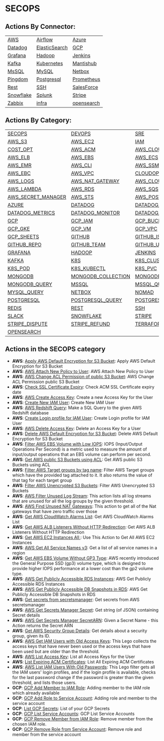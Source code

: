 # SECOPS

## Actions By Connector:

|                                                             |                                           |                                     |
| ----------------------------------------------------------- | ----------------------------------------- | ----------------------------------- |
| [AWS](action\_AWS.md)                                       | [Airflow](action\_AIRFLOW.md)             | [Azure](action\_AZURE.md)           |
| [Datadog](action\_DATADOG.md)                               | [ElasticSearch](action\_ELASTICSEARCH.md) | [GCP](action\_GCP.md)               |
| [Grafana](action\_GRAFANA.md)                               | [Hadoop](action\_HADOOP.md)               | [Jenkins](action\_JENKINS.md)       |
| [Kafka](../guides/connectors/apache-kafka/action\_kafka.md) | [Kubernetes](action\_KUBERNETES.md)       | [Mantishub](action\_MANTISHUB.md)   |
| [MsSQL](action\_MSSQL.md)                                   | [MySQL](action\_MYSQL.md)                 | [Netbox](action\_NETBOX.md)         |
| [Pingdom](action\_PINGDOM.md)                               | [Postgresql](action\_POSTGRESQL.md)       | [Prometheus](action\_PROMETHEUS.md) |
| [Rest](action\_REST.md)                                     | [SSH](action\_SSH.md)                     | [SalesForce](action\_SALESFORCE.md) |
| [Snowflake](action\_SNOWFLAKE.md)                           | [Splunk](action\_SPLUNK.md)               | [Stripe](action\_STRIPE.md)         |
| [Zabbix](action\_ZABBIX.md)                                 | [infra](action\_INFRA.md)                 | [opensearch](action\_OPENSEARCH.md) |

## Actions By Category:

|                                                             |                                                       |                                                   |
| ----------------------------------------------------------- | ----------------------------------------------------- | ------------------------------------------------- |
| [SECOPS](action\_SECOPS.md)                                 | [DEVOPS](action\_DEVOPS.md)                           | [SRE](action\_SRE.md)                             |
| [AWS\_S3](action\_AWS\_S3.md)                               | [AWS\_EC2](action\_AWS\_EC2.md)                       | [IAM](action\_IAM.md)                             |
| [COST\_OPT](action\_COST\_OPT.md)                           | [AWS\_ACM](action\_AWS\_ACM.md)                       | [AWS\_CLOUDWATCH](action\_AWS\_CLOUDWATCH.md)     |
| [AWS\_ELB](action\_AWS\_ELB.md)                             | [AWS\_EBS](action\_AWS\_EBS.md)                       | [AWS\_ECS](action\_AWS\_ECS.md)                   |
| [AWS\_EMR](action\_AWS\_EMR.md)                             | [AWS\_CLI](action\_AWS\_CLI.md)                       | [AWS\_SSM](action\_AWS\_SSM.md)                   |
| [AWS\_EBC](action\_AWS\_EBC.md)                             | [AWS\_VPC](action\_AWS\_VPC.md)                       | [CLOUDOPS](action\_CLOUDOPS.md)                   |
| [AWS\_LOGS](action\_AWS\_LOGS.md)                           | [AWS\_NAT\_GATEWAY](action\_AWS\_NAT\_GATEWAY.md)     | [AWS\_CLOUDTRAIL](action\_AWS\_CLOUDTRAIL.md)     |
| [AWS\_LAMBDA](action\_AWS\_LAMBDA.md)                       | [AWS\_RDS](action\_AWS\_RDS.md)                       | [AWS\_SQS](action\_AWS\_SQS.md)                   |
| [AWS\_SECRET\_MANAGER](action\_AWS\_SECRET\_MANAGER.md)     | [AWS\_STS](action\_AWS\_STS.md)                       | [AWS\_POSTGRES](action\_AWS\_POSTGRES.md)         |
| [AZURE](action\_AZURE.md)                                   | [DATADOG](action\_DATADOG.md)                         | [DATADOG\_INCIDENT](action\_DATADOG\_INCIDENT.md) |
| [DATADOG\_METRICS](action\_DATADOG\_METRICS.md)             | [DATADOG\_MONITOR](action\_DATADOG\_MONITOR.md)       | [DATADOG\_ALERTS](action\_DATADOG\_ALERTS.md)     |
| [GCP](action\_GCP.md)                                       | [GCP\_IAM](action\_GCP\_IAM.md)                       | [GCP\_BUCKET](action\_GCP\_BUCKET.md)             |
| [GCP\_GKE](action\_GCP\_GKE.md)                             | [GCP\_VM](action\_GCP\_VM.md)                         | [GCP\_VPC](action\_GCP\_VPC.md)                   |
| [GCP\_SHEETS](action\_GCP\_SHEETS.md)                       | [GITHUB](action\_GITHUB.md)                           | [GITHUB\_ISSUE](action\_GITHUB\_ISSUE.md)         |
| [GITHUB\_REPO](action\_GITHUB\_REPO.md)                     | [GITHUB\_TEAM](action\_GITHUB\_TEAM.md)               | [GITHUB\_USER](action\_GITHUB\_USER.md)           |
| [GRAFANA](action\_GRAFANA.md)                               | [HADOOP](action\_HADOOP.md)                           | [JENKINS](action\_JENKINS.md)                     |
| [KAFKA](../guides/connectors/apache-kafka/action\_kafka.md) | [K8S](action\_K8S.md)                                 | [K8S\_CLUSTER](action\_K8S\_CLUSTER.md)           |
| [K8S\_POD](action\_K8S\_POD.md)                             | [K8S\_KUBECTL](action\_K8S\_KUBECTL.md)               | [K8S\_PVC](action\_K8S\_PVC.md)                   |
| [MONGODB](action\_MONGODB.md)                               | [MONGODB\_COLLECTION](action\_MONGODB\_COLLECTION.md) | [MONGODB\_CLUSTER](action\_MONGODB\_CLUSTER.md)   |
| [MONGODB\_QUERY](action\_MONGODB\_QUERY.md)                 | [MSSQL](action\_MSSQL.md)                             | [MSSQL\_QUERY](action\_MSSQL\_QUERY.md)           |
| [MYSQL\_QUERY](action\_MYSQL\_QUERY.md)                     | [NETBOX](action\_NETBOX.md)                           | [NOMAD](action\_NOMAD.md)                         |
| [POSTGRESQL](action\_POSTGRESQL.md)                         | [POSTGRESQL\_QUERY](action\_POSTGRESQL\_QUERY.md)     | [POSTGRESQL\_TABLE](action\_POSTGRESQL\_TABLE.md) |
| [REDIS](action\_REDIS.md)                                   | [REST](action\_REST.md)                               | [SSH](action\_SSH.md)                             |
| [SLACK](action\_SLACK.md)                                   | [SNOWFLAKE](action\_SNOWFLAKE.md)                     | [STRIPE](action\_STRIPE.md)                       |
| [STRIPE\_DISPUTE](action\_STRIPE\_DISPUTE.md)               | [STRIPE\_REFUND](action\_STRIPE\_REFUND.md)           | [TERRAFORM](action\_TERRAFORM.md)                 |
| [OPENSEARCH](action\_OPENSEARCH.md)                         |                                                       |                                                   |

## Actions in the SECOPS category

* **AWS**: [Apply AWS Default Encryption for S3 Bucket](https://github.com/unskript/Awesome-CloudOps-Automation/tree/master/AWS/legos/aws\_apply\_default\_encryption\_for\_s3\_buckets/README.md): Apply AWS Default Encryption for S3 Bucket
* **AWS**: [AWS Attach New Policy to User](https://github.com/unskript/Awesome-CloudOps-Automation/tree/master/AWS/legos/aws\_attach\_iam\_policy/README.md): AWS Attach New Policy to User
* **AWS**: [AWS Change ACL Permission of public S3 Bucket](https://github.com/unskript/Awesome-CloudOps-Automation/tree/master/AWS/legos/aws\_change\_acl\_permissions\_of\_buckets/README.md): AWS Change ACL Permission public S3 Bucket
* **AWS**: [Check SSL Certificate Expiry](https://github.com/unskript/Awesome-CloudOps-Automation/tree/master/AWS/legos/aws\_check\_ssl\_certificate\_expiry/README.md): Check ACM SSL Certificate expiry date
* **AWS**: [AWS Create Access Key](https://github.com/unskript/Awesome-CloudOps-Automation/tree/master/AWS/legos/aws\_create\_access\_key/README.md): Create a new Access Key for the User
* **AWS**: [Create New IAM User](https://github.com/unskript/Awesome-CloudOps-Automation/tree/master/AWS/legos/aws\_create\_iam\_user/README.md): Create New IAM User
* **AWS**: [AWS Redshift Query](https://github.com/unskript/Awesome-CloudOps-Automation/tree/master/AWS/legos/aws\_create\_redshift\_query/README.md): Make a SQL Query to the given AWS Redshift database
* **AWS**: [Create Login profile for IAM User](https://github.com/unskript/Awesome-CloudOps-Automation/tree/master/AWS/legos/aws\_create\_user\_login\_profile/README.md): Create Login profile for IAM User
* **AWS**: [AWS Delete Access Key](https://github.com/unskript/Awesome-CloudOps-Automation/tree/master/AWS/legos/aws\_delete\_access\_key/README.md): Delete an Access Key for a User
* **AWS**: [Delete AWS Default Encryption for S3 Bucket](https://github.com/unskript/Awesome-CloudOps-Automation/tree/master/AWS/legos/aws\_delete\_s3\_bucket\_encryption/README.md): Delete AWS Default Encryption for S3 Bucket
* **AWS**: [Filter AWS EBS Volume with Low IOPS](https://github.com/unskript/Awesome-CloudOps-Automation/tree/master/AWS/legos/aws\_filter\_ebs\_volumes\_with\_low\_iops/README.md): IOPS (Input/Output Operations Per Second) is a metric used to measure the amount of input/output operations that an EBS volume can perform per second.
* **AWS**: [Get AWS public S3 Buckets using ACL](https://github.com/unskript/Awesome-CloudOps-Automation/tree/master/AWS/legos/aws\_filter\_public\_s3\_buckets\_by\_acl/README.md): Get AWS public S3 Buckets using ACL
* **AWS**: [Filter AWS Target groups by tag name](https://github.com/unskript/Awesome-CloudOps-Automation/tree/master/AWS/legos/aws\_filter\_target\_groups\_by\_tags/README.md): Filter AWS Target groups which have the provided tag attached to it. It also returns the value of that tag for each target group
* **AWS**: [Filter AWS Unencrypted S3 Buckets](https://github.com/unskript/Awesome-CloudOps-Automation/tree/master/AWS/legos/aws\_filter\_unencrypted\_s3\_buckets/README.md): Filter AWS Unencrypted S3 Buckets
* **AWS**: [AWS Filter Unused Log Stream](https://github.com/unskript/Awesome-CloudOps-Automation/tree/master/AWS/legos/aws\_filter\_unused\_log\_streams/README.md): This action lists all log streams that are unused for all the log groups by the given threshold.
* **AWS**: [AWS Find Unused NAT Gateways](https://github.com/unskript/Awesome-CloudOps-Automation/tree/master/AWS/legos/aws\_filter\_unused\_nat\_gateway/README.md): This action to get all of the Nat gateways that have zero traffic over those
* **AWS**: [Get AWS CloudWatch Alarms List](https://github.com/unskript/Awesome-CloudOps-Automation/tree/master/AWS/legos/aws\_get\_alarms\_list/README.md): Get AWS CloudWatch Alarms List
* **AWS**: [Get AWS ALB Listeners Without HTTP Redirection](https://github.com/unskript/Awesome-CloudOps-Automation/tree/master/AWS/legos/aws\_get\_alb\_listeners\_without\_http\_redirect/README.md): Get AWS ALB Listeners Without HTTP Redirection
* **AWS**: [Get AWS EC2 Instances All ](https://github.com/unskript/Awesome-CloudOps-Automation/tree/master/AWS/legos/aws\_get\_all\_ec2\_instances/README.md): Use This Action to Get All AWS EC2 Instances
* **AWS**: [AWS Get All Service Names v3](https://github.com/unskript/Awesome-CloudOps-Automation/tree/master/AWS/legos/aws\_get\_all\_service\_names/README.md): Get a list of all service names in a region
* **AWS**: [Get AWS EBS Volume Without GP3 Type](https://github.com/unskript/Awesome-CloudOps-Automation/tree/master/AWS/legos/aws\_get\_ebs\_volumes\_without\_gp3\_type/README.md): AWS recently introduced the General Purpose SSD (gp3) volume type, which is designed to provide higher IOPS performance at a lower cost than the gp2 volume type.
* **AWS**: [AWS Get Publicly Accessible RDS Instances](https://github.com/unskript/Awesome-CloudOps-Automation/tree/master/AWS/legos/aws\_get\_publicly\_accessible\_db\_instances/README.md): AWS Get Publicly Accessible RDS Instances
* **AWS**: [AWS Get Publicly Accessible DB Snapshots in RDS](https://github.com/unskript/Awesome-CloudOps-Automation/tree/master/AWS/legos/aws\_get\_publicly\_accessible\_db\_snapshots/README.md): AWS Get Publicly Accessible DB Snapshots in RDS
* **AWS**: [Get secrets from secretsmanager](https://github.com/unskript/Awesome-CloudOps-Automation/tree/master/AWS/legos/aws\_get\_secret\_from\_secretmanager/README.md): Get secrets from AWS secretsmanager
* **AWS**: [AWS Get Secrets Manager Secret](https://github.com/unskript/Awesome-CloudOps-Automation/tree/master/AWS/legos/aws\_get\_secrets\_manager\_secret/README.md): Get string (of JSON) containing Secret details
* **AWS**: [AWS Get Secrets Manager SecretARN](https://github.com/unskript/Awesome-CloudOps-Automation/tree/master/AWS/legos/aws\_get\_secrets\_manager\_secretARN/README.md): Given a Secret Name - this Action returns the Secret ARN
* **AWS**: [Get AWS Security Group Details](https://github.com/unskript/Awesome-CloudOps-Automation/tree/master/AWS/legos/aws\_get\_security\_group\_details/README.md): Get details about a security group, given its ID.
* **AWS**: [AWS Get IAM Users with Old Access Keys](https://github.com/unskript/Awesome-CloudOps-Automation/tree/master/AWS/legos/aws\_get\_users\_with\_old\_access\_keys/README.md): This Lego collects the access keys that have never been used or the access keys that have been used but are older than the threshold.
* **AWS**: [AWS List Access Key](https://github.com/unskript/Awesome-CloudOps-Automation/tree/master/AWS/legos/aws\_list\_access\_keys/README.md): List all Access Keys for the User
* **AWS**: [List Expiring ACM Certificates](https://github.com/unskript/Awesome-CloudOps-Automation/tree/master/AWS/legos/aws\_list\_expiring\_acm\_certificates/README.md): List All Expiring ACM Certificates
* **AWS**: [AWS List IAM Users With Old Passwords](https://github.com/unskript/Awesome-CloudOps-Automation/tree/master/AWS/legos/aws\_list\_users\_with\_old\_passwords/README.md): This Lego filter gets all the IAM users' login profiles, and if the login profile is available, checks for the last password change if the password is greater than the given threshold, and lists those users.
* **GCP**: [GCP Add Member to IAM Role](https://github.com/unskript/Awesome-CloudOps-Automation/tree/master/GCP/legos/gcp\_add\_member\_to\_iam\_role/README.md): Adding member to the IAM role which already available
* **GCP**: [GCP Add Role to Service Account](https://github.com/unskript/Awesome-CloudOps-Automation/tree/master/GCP/legos/gcp\_add\_role\_to\_service\_account/README.md): Adding role and member to the service account
* **GCP**: [List GCP Secrets](https://github.com/unskript/Awesome-CloudOps-Automation/tree/master/GCP/legos/gcp\_list\_secrets/README.md): List of your GCP Secrets
* **GCP**: [GCP List Service Accounts](https://github.com/unskript/Awesome-CloudOps-Automation/tree/master/GCP/legos/gcp\_list\_service\_accounts/README.md): GCP List Service Accounts
* **GCP**: [GCP Remove Member from IAM Role](https://github.com/unskript/Awesome-CloudOps-Automation/tree/master/GCP/legos/gcp\_remove\_member\_from\_iam\_role/README.md): Remove member from the chosen IAM role.
* **GCP**: [GCP Remove Role from Service Account](https://github.com/unskript/Awesome-CloudOps-Automation/tree/master/GCP/legos/gcp\_remove\_role\_from\_service\_account/README.md): Remove role and member from the service account
